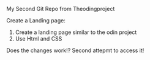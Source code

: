 My Second Git Repo from Theodingproject

Create a Landing page: 
1. Create a landing page similar to the odin project 
2. Use Html and CSS 

Does the changes work!?
Second attepmt to access it!